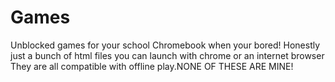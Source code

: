 # Games
Unblocked games for your school Chromebook when your bored!
Honestly just a bunch of html files you can launch with chrome or an internet browser They are all compatible with offline play.NONE OF THESE ARE MINE!
